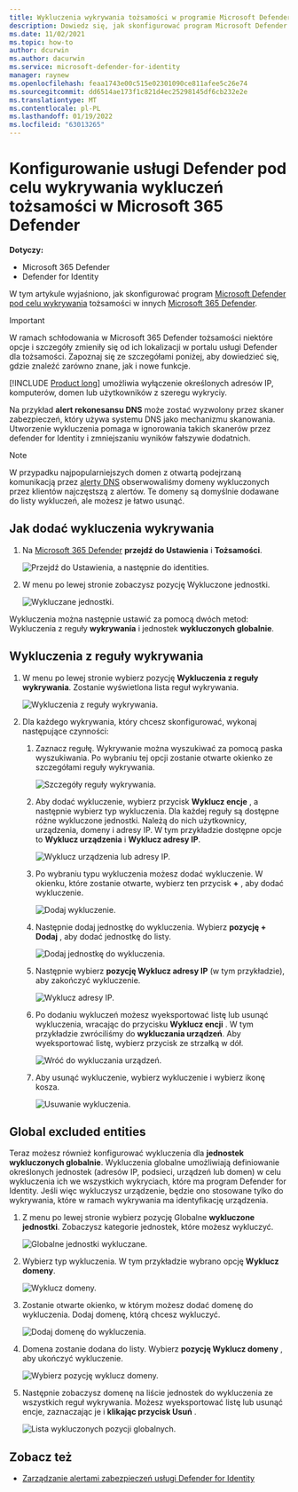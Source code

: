 ```yaml
---
title: Wykluczenia wykrywania tożsamości w programie Microsoft Defender dla Microsoft 365 Defender
description: Dowiedz się, jak skonfigurować program Microsoft Defender pod celu wykrywania wykluczeń tożsamości Microsoft 365 Defender.
ms.date: 11/02/2021
ms.topic: how-to
author: dcurwin
ms.author: dacurwin
ms.service: microsoft-defender-for-identity
manager: raynew
ms.openlocfilehash: feaa1743e00c515e02301090ce811afee5c26e74
ms.sourcegitcommit: dd6514ae173f1c821d4ec25298145df6cb232e2e
ms.translationtype: MT
ms.contentlocale: pl-PL
ms.lasthandoff: 01/19/2022
ms.locfileid: "63013265"
---
```

# <a name="configure-defender-for-identity-detection-exclusions-in-microsoft-365-defender"></a>Konfigurowanie usługi Defender pod celu wykrywania wykluczeń tożsamości w Microsoft 365 Defender

**Dotyczy:**

- Microsoft 365 Defender
- Defender for Identity

W tym artykule wyjaśniono, jak skonfigurować program [Microsoft Defender pod celu wykrywania](/defender-for-identity) tożsamości w innych [Microsoft 365 Defender](/microsoft-365/security/defender/overview-security-center).

> [!IMPORTANT]
> W ramach schłodowania w Microsoft 365 Defender tożsamości niektóre opcje i szczegóły zmieniły się od ich lokalizacji w portalu usługi Defender dla tożsamości. Zapoznaj się ze szczegółami poniżej, aby dowiedzieć się, gdzie znaleźć zarówno znane, jak i nowe funkcje.

[!INCLUDE [Product long](includes/product-long.md)] umożliwia wyłączenie określonych adresów IP, komputerów, domen lub użytkowników z szeregu wykryciy.

Na przykład **alert rekonesansu DNS** może zostać wyzwolony przez skaner zabezpieczeń, który używa systemu DNS jako mechanizmu skanowania. Utworzenie wykluczenia pomaga w ignorowania takich skanerów przez defender for Identity i zmniejszaniu wyników fałszywie dodatnich.

>[!NOTE]
>W przypadku najpopularniejszych domen z otwartą podejrzaną komunikacją przez [alerty DNS](/defender-for-identity/exfiltration-alerts#suspicious-communication-over-dns-external-id-2031) obserwowaliśmy domeny wykluczonych przez klientów najczęstszą z alertów. Te domeny są domyślnie dodawane do listy wykluczeń, ale możesz je łatwo usunąć.

## <a name="how-to-add-detection-exclusions"></a>Jak dodać wykluczenia wykrywania

1. Na [Microsoft 365 Defender](https://security.microsoft.com/) **przejdź do Ustawienia** i **Tożsamości**.

    ![Przejdź do Ustawienia, a następnie do identities.](../../media/defender-identity/settings-identities.png)

1. W menu po lewej  stronie zobaczysz pozycję Wykluczone jednostki.

    ![Wykluczane jednostki.](../../media/defender-identity/excluded-entities.png)

Wykluczenia można następnie ustawić za pomocą dwóch metod: Wykluczenia z reguły **wykrywania** i jednostek **wykluczonych globalnie**.

## <a name="exclusions-by-detection-rule"></a>Wykluczenia z reguły wykrywania

1. W menu po lewej stronie wybierz pozycję **Wykluczenia z reguły wykrywania**. Zostanie wyświetlona lista reguł wykrywania.

    ![Wykluczenia z reguły wykrywania.](../../media/defender-identity/exclusions-by-detection-rule.png)

1. Dla każdego wykrywania, który chcesz skonfigurować, wykonaj następujące czynności:

    1. Zaznacz regułę. Wykrywanie można wyszukiwać za pomocą paska wyszukiwania. Po wybraniu tej opcji zostanie otwarte okienko ze szczegółami reguły wykrywania.

        ![Szczegóły reguły wykrywania.](../../media/defender-identity/detection-rule-details.png)

    1. Aby dodać wykluczenie, wybierz przycisk **Wyklucz encje** , a następnie wybierz typ wykluczenia. Dla każdej reguły są dostępne różne wykluczone jednostki. Należą do nich użytkownicy, urządzenia, domeny i adresy IP. W tym przykładzie dostępne opcje to **Wyklucz urządzenia** i **Wyklucz adresy IP**.

        ![Wyklucz urządzenia lub adresy IP.](../../media/defender-identity/exclude-devices-or-ip-addresses.png)

    1. Po wybraniu typu wykluczenia możesz dodać wykluczenie. W okienku, które zostanie otwarte, wybierz ten przycisk **+** , aby dodać wykluczenie.

        ![Dodaj wykluczenie.](../../media/defender-identity/add-exclusion.png)

    1. Następnie dodaj jednostkę do wykluczenia. Wybierz **pozycję + Dodaj** , aby dodać jednostkę do listy.

        ![Dodaj jednostkę do wykluczenia.](../../media/defender-identity/add-excluded-entity.png)

    1. Następnie wybierz **pozycję Wyklucz adresy IP** (w tym przykładzie), aby zakończyć wykluczenie.

        ![Wyklucz adresy IP.](../../media/defender-identity/exclude-ip-addresses.png)

    1. Po dodaniu wykluczeń możesz wyeksportować listę lub usunąć wykluczenia, wracając do przycisku **Wyklucz encji** . W tym przykładzie zwróciliśmy do **wykluczania urządzeń**. Aby wyeksportować listę, wybierz przycisk ze strzałką w dół.

        ![Wróć do wykluczania urządzeń.](../../media/defender-identity/return-to-exclude-devices.png)

    1. Aby usunąć wykluczenie, wybierz wykluczenie i wybierz ikonę kosza.

        ![Usuwanie wykluczenia.](../../media/defender-identity/delete-exclusion.png)

## <a name="global-excluded-entities"></a>Global excluded entities

Teraz możesz również konfigurować wykluczenia dla **jednostek wykluczonych globalnie**. Wykluczenia globalne umożliwiają definiowanie określonych jednostek (adresów IP, podsieci, urządzeń lub domen) w celu wykluczenia ich we wszystkich wykryciach, które ma program Defender for Identity. Jeśli więc wykluczysz urządzenie, będzie ono stosowane tylko do wykrywania, które w ramach wykrywania ma identyfikację urządzenia.

1. Z menu po lewej stronie wybierz pozycję Globalne **wykluczone jednostki**. Zobaczysz kategorie jednostek, które możesz wykluczyć.

    ![Globalne jednostki wykluczane.](../../media/defender-identity/global-excluded-entities.png)

1. Wybierz typ wykluczenia. W tym przykładzie wybrano opcję **Wyklucz domeny**.

    ![Wyklucz domeny.](../../media/defender-identity/exclude-domains.png)

1. Zostanie otwarte okienko, w którym możesz dodać domenę do wykluczenia. Dodaj domenę, którą chcesz wykluczyć.

    ![Dodaj domenę do wykluczenia.](../../media/defender-identity/add-excluded-domain.png)

1. Domena zostanie dodana do listy. Wybierz **pozycję Wyklucz domeny** , aby ukończyć wykluczenie.

    ![Wybierz pozycję wyklucz domeny.](../../media/defender-identity/select-exclude-domains.png)

1. Następnie zobaczysz domenę na liście jednostek do wykluczenia ze wszystkich reguł wykrywania. Możesz wyeksportować listę lub usunąć encje, zaznaczając je i **klikając przycisk Usuń** .

    ![Lista wykluczonych pozycji globalnych.](../../media/defender-identity/global-excluded-entries-list.png)

## <a name="see-also"></a>Zobacz też

- [Zarządzanie alertami zabezpieczeń usługi Defender for Identity](manage-security-alerts.md)
